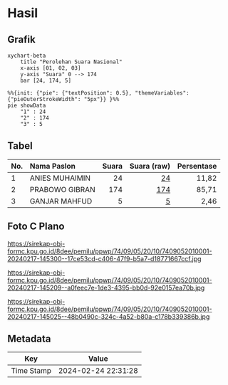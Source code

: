 # Hasil

## Grafik

```mermaid
xychart-beta
    title "Perolehan Suara Nasional"
    x-axis [01, 02, 03]
    y-axis "Suara" 0 --> 174
    bar [24, 174, 5]
```

```mermaid
%%{init: {"pie": {"textPosition": 0.5}, "themeVariables": {"pieOuterStrokeWidth": "5px"}} }%%
pie showData
    "1" : 24
    "2" : 174
    "3" : 5
```

## Tabel

| No. | Nama Paslon    | Suara | Suara (raw) | Persentase |
|:--- |:-------------- | -----:| -----------:| ----------:|
| 1   | ANIES MUHAIMIN | 24    | [24][p-1]   | 11,82      |
| 2   | PRABOWO GIBRAN | 174   | [174][p-2]  | 85,71      |
| 3   | GANJAR MAHFUD  | 5     | [5][p-3]    | 2,46       |


[p-1]: https://github.com/gigit-pemilu/pemilu-2024/blob/main/pilpres/hitung-suara/sub/74-sulawesi-tenggara/sub/09-konawe-utara/sub/05-lasolo/sub/2010-andumowu/sub/001-tps/sub/paslon-1.txt
[p-2]: https://github.com/gigit-pemilu/pemilu-2024/blob/main/pilpres/hitung-suara/sub/74-sulawesi-tenggara/sub/09-konawe-utara/sub/05-lasolo/sub/2010-andumowu/sub/001-tps/sub/paslon-2.txt
[p-3]: https://github.com/gigit-pemilu/pemilu-2024/blob/main/pilpres/hitung-suara/sub/74-sulawesi-tenggara/sub/09-konawe-utara/sub/05-lasolo/sub/2010-andumowu/sub/001-tps/sub/paslon-3.txt

## Foto C Plano

https://sirekap-obj-formc.kpu.go.id/8dee/pemilu/ppwp/74/09/05/20/10/7409052010001-20240217-145300--17ce53cd-c406-47f9-b5a7-d18771667ccf.jpg

https://sirekap-obj-formc.kpu.go.id/8dee/pemilu/ppwp/74/09/05/20/10/7409052010001-20240217-145209--a0feec7e-1de3-4395-bb0d-92e0157ea70b.jpg

https://sirekap-obj-formc.kpu.go.id/8dee/pemilu/ppwp/74/09/05/20/10/7409052010001-20240217-145025--48b0490c-324c-4a52-b80a-c178b339386b.jpg


## Metadata

| Key        | Value               |
| ---------- | ------------------- |
| Time Stamp | 2024-02-24 22:31:28 |




